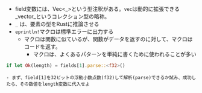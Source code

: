 - field変数には、Vec<_>という型注釈がある。`vec`は動的に拡張できる _vector_というコレクション型の略称。
- `_` は、要素の型をRustに推論させる
- `eprintln!`マクロは標準エラーに出力する
  - マクロは関数に似ているが、関数がデータを返すのに対して、マクロはコードを返す。
	- マクロは、よくあるパターンを単純に書くために使われることが多い

``` rust
if let Ok(length) = fields[1].parse::<f32>()
```
	- まず、field[1]を32ビットの浮動小数点数(f32)して解析(parse)できるか試み、成功したら、その数値をlength変数に代入せよ